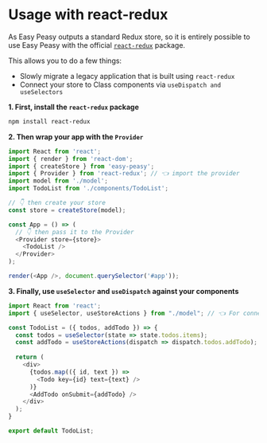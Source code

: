 # Usage with react-redux

As Easy Peasy outputs a standard Redux store, so it is entirely possible to use Easy Peasy with the official [`react-redux`](https://github.com/reduxjs/react-redux) package.

This allows you to do a few things:

- Slowly migrate a legacy application that is built using `react-redux`
- Connect your store to Class components via `useDispatch and useSelectors`

**1. First, install the `react-redux` package**

```bash
npm install react-redux
```

**2. Then wrap your app with the `Provider`**

```javascript
import React from 'react';
import { render } from 'react-dom';
import { createStore } from 'easy-peasy';
import { Provider } from 'react-redux'; // 👈 import the provider
import model from './model';
import TodoList from './components/TodoList';

// 👇 then create your store
const store = createStore(model);

const App = () => (
  // 👇 then pass it to the Provider
  <Provider store={store}>
    <TodoList />
  </Provider>
);

render(<App />, document.querySelector('#app'));
```

**3. Finally, use `useSelector` and `useDispatch` against your components**

```javascript
import React from 'react';
import { useSelector, useStoreActions } from "./model"; // 👈 For connecting the store with the components and dispatching actions

const TodoList = ({ todos, addTodo }) => {
  const todos = useSelector(state => state.todos.items);
  const addTodo = useStoreActions(dispatch => dispatch.todos.addTodo);
  
  return (
    <div>
      {todos.map(({ id, text }) => 
        <Todo key={id} text={text} />
      )}
      <AddTodo onSubmit={addTodo} />
    </div>
  );
}

export default TodoList;
```
